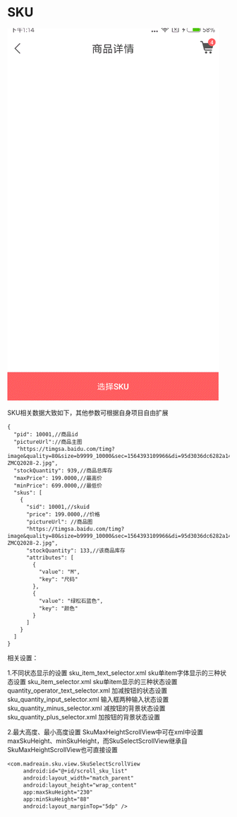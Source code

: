 # SKU

![效果图](sku/sku.gif)

SKU相关数据大致如下，其他参数可根据自身项目自由扩展

```
{
  "pid": 10001,//商品id
  "pictureUrl"://商品主图
   "https://timgsa.baidu.com/timg?image&quality=80&size=b9999_10000&sec=1564393109966&di=95d3036dc6282a14fda223c3b55284be&imgtype=0&src=http%3A%2F%2Fimg4.vipshop.com%2Fupload%2Fmerchandise%2F27600%2FZIMMUR-ZMCQ2028-2.jpg",
  "stockQuantity": 939,//商品总库存
  "maxPrice": 199.0000,//最高价
  "minPrice": 699.0000,//最低价
  "skus": [
    {
      "sid": 10001,//skuid
      "price": 199.0000,//价格
      "pictureUrl": //商品图
      "https://timgsa.baidu.com/timg?image&quality=80&size=b9999_10000&sec=1564393109966&di=95d3036dc6282a14fda223c3b55284be&imgtype=0&src=http%3A%2F%2Fimg4.vipshop.com%2Fupload%2Fmerchandise%2F27600%2FZIMMUR-ZMCQ2028-2.jpg",
      "stockQuantity": 133,//该商品库存
      "attributes": [
        {
          "value": "M",
          "key": "尺码"
        },
        {
          "value": "绿松石蓝色",
          "key": "颜色"
        }
      ]
    } 
  ]
}

```

相关设置：

1.不同状态显示的设置
sku_item_text_selector.xml                   sku单item字体显示的三种状态设置
sku_item_selector.xml                        sku单item显示的三种状态设置
quantity_operator_text_selector.xml          加减按钮的状态设置
sku_quantity_input_selector.xml              输入框两种输入状态设置
sku_quantity_minus_selector.xml              减按钮的背景状态设置
sku_quantity_plus_selector.xml               加按钮的背景状态设置

2.最大高度、最小高度设置
SkuMaxHeightScrollView中可在xml中设置maxSkuHeight、minSkuHeight，而SkuSelectScrollView继承自SkuMaxHeightScrollView也可直接设置

```
<com.madreain.sku.view.SkuSelectScrollView
     android:id="@+id/scroll_sku_list"
     android:layout_width="match_parent"
     android:layout_height="wrap_content"
     app:maxSkuHeight="230"
     app:minSkuHeight="88"
     android:layout_marginTop="5dp" />
```


